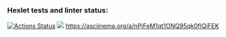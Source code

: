 ### Hexlet tests and linter status:
[![Actions Status](https://github.com/tod535/frontend-project-44/workflows/hexlet-check/badge.svg)](https://github.com/tod535/frontend-project-44/actions)
<a href="https://asciinema.org/a/YDZ7BNn8D9FlywD0upyZQfkh5" target="_blank"><img src="https://asciinema.org/a/YDZ7BNn8D9FlywD0upyZQfkh5.svg" /></a>
https://asciinema.org/a/nPjFeM1qt1ONQ95qk0fIQjFEK